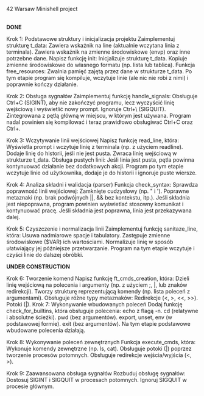 42 Warsaw Minishell project <br><br>

<b>DONE</b><br>

Krok 1: Podstawowe struktury i inicjalizacja projektu
Zaimplementuj strukturę t_data:
Zawiera wskaźnik na line (aktualnie wczytana linia z terminala).
Zawiera wskaźnik na zmienne środowiskowe (envp) oraz inne potrzebne dane.
Napisz funkcję init:
Inicjalizuje strukturę t_data.
Kopiuje zmienne środowiskowe do własnego formatu (np. lista lub tablica).
Funkcja free_resources:
Zwalnia pamięć zajętą przez dane w strukturze t_data.
Po tym etapie program się kompiluje, wczytuje linie (ale nic nie robi z nimi) i poprawnie kończy działanie.

Krok 2: Obsługa sygnałów
Zaimplementuj funkcję handle_signals:
Obsługuje Ctrl+C (SIGINT), aby nie zakończyć programu, lecz wyczyścić linię wejściową i wyświetlić nowy prompt.
Ignoruje Ctrl+\\ (SIGQUIT).
Zintegrowana z pętlą główną w miejscu, w którym jest używana.
Program nadal powinien się kompilować i teraz prawidłowo obsługiwać Ctrl+C oraz Ctrl+\.




Krok 3: Wczytywanie linii wejściowej
Napisz funkcję read_line, która:
Wyświetla prompt i wczytuje linię z terminala (np. z użyciem readline).
Dodaje linię do historii, jeśli nie jest pusta.
Zwraca linię wejściową w strukturze t_data.
Obsługa pustych linii:
Jeśli linia jest pusta, pętla powinna kontynuować działanie bez dodatkowych akcji.
Program po tym etapie wczytuje linie od użytkownika, dodaje je do historii i ignoruje puste wiersze.

Krok 4: Analiza składni i walidacja (parser)
Funkcja check_syntax:
Sprawdza poprawność linii wejściowej:
Zamknięte cudzysłowy (np. " i ').
Poprawne metaznaki (np. brak podwójnych ||, && bez kontekstu, itp.).
Jeśli składnia jest niepoprawna, program powinien wyświetlać stosowny komunikat i kontynuować pracę.
Jeśli składnia jest poprawna, linia jest przekazywana dalej.

Krok 5: Czyszczenie i normalizacja linii
Zaimplementuj funkcję sanitaze_line, która:
Usuwa nadmiarowe spacje i tabulatory.
Zastępuje zmienne środowiskowe ($VAR) ich wartościami.
Normalizuje linię w sposób ułatwiający jej późniejsze przetwarzanie.
Program na tym etapie wczytuje i czyści linie do dalszej obróbki.

<b>UNDER CONSTRUCTION</b>

Krok 6: Tworzenie komend
Napisz funkcję ft_cmds_creation, która:
Dzieli linię wejściową na polecenia i argumenty (np. z użyciem ;, |, lub znaków redirekcji).
Tworzy strukturę reprezentującą komendy (np. lista poleceń z argumentami).
Obsługuje różne typy metaznaków:
Redirekcje (<, >, <<, >>).
Potoki (|).
Krok 7: Wykonywanie wbudowanych poleceń
Dodaj funkcję check_for_builtins, która obsługuje polecenia:
echo z flagą -n.
cd (relatywne i absolutne ścieżki).
pwd (bez argumentów).
export, unset, env (w podstawowej formie).
exit (bez argumentów).
Na tym etapie podstawowe wbudowane polecenia działają.

Krok 8: Wykonywanie poleceń zewnętrznych
Funkcja execute_cmds, która:
Wykonuje komendy zewnętrzne (np. ls, cat).
Obsługuje potoki (|) poprzez tworzenie procesów potomnych.
Obsługuje redirekcje wejścia/wyjścia (<, >).

Krok 9: Zaawansowana obsługa sygnałów
Rozbuduj obsługę sygnałów:
Dostosuj SIGINT i SIGQUIT w procesach potomnych.
Ignoruj SIGQUIT w procesie głównym.
